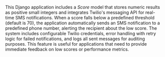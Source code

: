This Django application includes a *Score* model that stores numeric results as positive small integers and integrates Twilio's messaging API for real-time SMS notifications. When a score falls below a predefined threshold (default is 70), the application automatically sends an SMS notification to a predefined phone number, alerting the recipient about the low score. The system includes configurable Twilio credentials, error handling with retry logic for failed notifications, and logs all sent messages for auditing purposes. This feature is useful for applications that need to provide immediate feedback on low scores or performance metrics.
